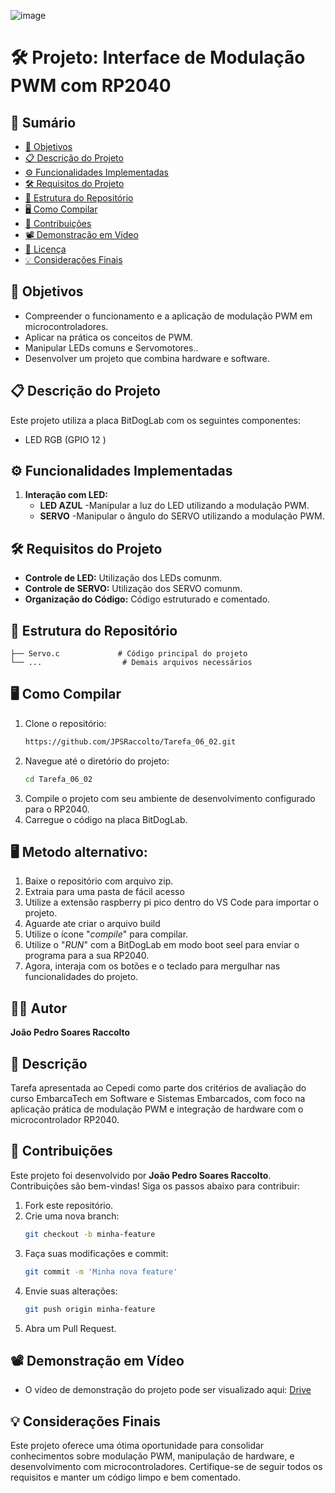 ![image](https://github.com/user-attachments/assets/f2a5c9b8-6208-4723-8f46-1d74be421827)


# 🛠️ Projeto: Interface de Modulação PWM com RP2040

## 📑 Sumário
- [🎯 Objetivos](#-objetivos)
- [📋 Descrição do Projeto](#-descrição-do-projeto)
- [⚙️ Funcionalidades Implementadas](#%EF%B8%8F-funcionalidades-implementadas)
- [🛠️ Requisitos do Projeto](#%EF%B8%8F-requisitos-do-projeto)
- [📂 Estrutura do Repositório](#-estrutura-do-reposit%C3%A1rio)
- [🖥️ Como Compilar](#%EF%B8%8F-como-compilar)
- [🤝 Contribuições](#-contribui%C3%A7%C3%B5es)
- [📽️ Demonstração em Vídeo](#%EF%B8%8F-demonstra%C3%A7%C3%A3o-em-v%C3%ADdeo)
- [📜 Licença](#-licen%C3%A7a)
- [💡 Considerações Finais](#-considera%C3%A7%C3%B5es-finais)

## 🎯 Objetivos
- Compreender o funcionamento e a aplicação de modulação PWM em microcontroladores.
- Aplicar na prática os conceitos de PWM.
- Manipular LEDs comuns e Servomotores..
- Desenvolver um projeto que combina hardware e software.

## 📋 Descrição do Projeto
Este projeto utiliza a placa BitDogLab com os seguintes componentes:
- LED RGB (GPIO 12 )


## ⚙️ Funcionalidades Implementadas

1. **Interação com LED:**
   - **LED AZUL** -Manipular a luz do LED utilizando a modulação PWM.
   - **SERVO** -Manipular o ângulo do SERVO utilizando a modulação PWM. 

## 🛠️ Requisitos do Projeto
- **Controle de LED:** Utilização dos LEDs comunm.
- **Controle de SERVO:** Utilização dos SERVO comunm.
- **Organização do Código:** Código estruturado e comentado.

## 📂 Estrutura do Repositório
```
├── Servo.c             # Código principal do projeto
└── ...                  # Demais arquivos necessários
```

## 🖥️ Como Compilar
1. Clone o repositório:
   ```bash
   https://github.com/JPSRaccolto/Tarefa_06_02.git
   ```
2. Navegue até o diretório do projeto:
   ```bash
   cd Tarefa_06_02
   ```
3. Compile o projeto com seu ambiente de desenvolvimento configurado para o RP2040.
4. Carregue o código na placa BitDogLab.

## 🖥️ Metodo alternativo:
1. Baixe o repositório com arquivo zip.
2. Extraia para uma pasta de fácil acesso
3. Utilize a extensão raspberry pi pico dentro do VS Code para importar o projeto.
4. Aguarde ate criar o arquivo build
5. Utilize o ícone "_compile_" para compilar.
6. Utilize o "_RUN_" com a BitDogLab em modo boot seel para enviar o programa para a sua RP2040.
7. Agora, interaja com os botões e o teclado para mergulhar nas funcionalidades do projeto.

## 🧑‍💻 Autor
**João Pedro Soares Raccolto**

## 📝 Descrição
Tarefa apresentada ao Cepedi como parte dos critérios de avaliação do curso EmbarcaTech em Software e Sistemas Embarcados, com foco na aplicação prática de modulação PWM e integração de hardware com o microcontrolador RP2040.

## 🤝 Contribuições
Este projeto foi desenvolvido por **João Pedro Soares Raccolto**.
Contribuições são bem-vindas! Siga os passos abaixo para contribuir:

1. Fork este repositório.
2. Crie uma nova branch:
   ```bash
   git checkout -b minha-feature
   ```
3. Faça suas modificações e commit:
   ```bash
   git commit -m 'Minha nova feature'
   ```
4. Envie suas alterações:
   ```bash
   git push origin minha-feature
   ```
5. Abra um Pull Request.

## 📽️ Demonstração em Vídeo
- O vídeo de demonstração do projeto pode ser visualizado aqui: [Drive](https://drive.google.com/file/d/1MkjtriohEwbMuRA83LmvYqPfRcj-ZIEh/view?usp=drivesdk)

## 💡 Considerações Finais
Este projeto oferece uma ótima oportunidade para consolidar conhecimentos sobre modulação PWM, manipulação de hardware, e desenvolvimento com microcontroladores. Certifique-se de seguir todos os requisitos e manter um código limpo e bem comentado.
